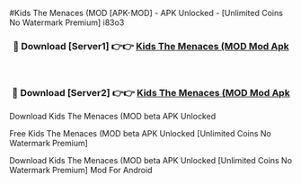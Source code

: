 #Kids The Menaces (MOD [APK-MOD] - APK Unlocked - [Unlimited Coins No Watermark Premium] i83o3



<div align="center">

<h3>🔴 Download [Server1] 👉👉 <a href="https://momento.my/?title=Kids_The_Menaces_(MOD">Kids The Menaces (MOD Mod Apk</a></h3><br>

<h3>🔴 Download [Server2] 👉👉 <a href="https://momento.my/?title=Kids_The_Menaces_(MOD">Kids The Menaces (MOD Mod Apk</a></h3>
</div>



Download Kids The Menaces (MOD beta APK Unlocked

Free Kids The Menaces (MOD beta APK Unlocked [Unlimited Coins No Watermark Premium]

Download Kids The Menaces (MOD beta APK Unlocked [Unlimited Coins No Watermark Premium] Mod For Android
